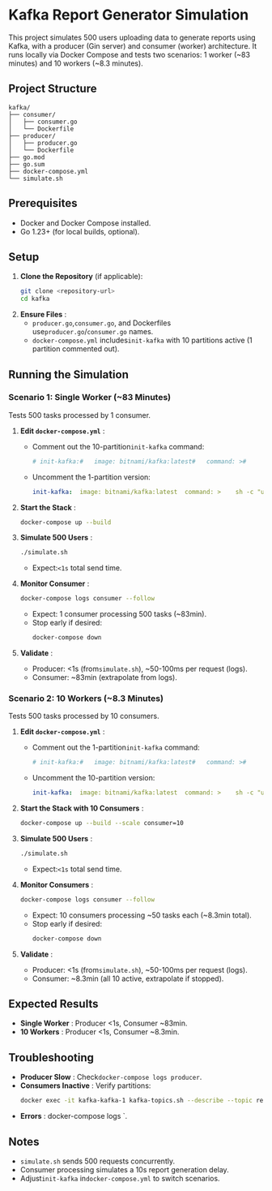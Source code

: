 # Kafka Report Generator Simulation

This project simulates 500 users uploading data to generate reports using Kafka, with a producer (Gin server) and consumer (worker) architecture. It runs locally via Docker Compose and tests two scenarios: 1 worker (~83 minutes) and 10 workers (~8.3 minutes).

## Project Structure

```
kafka/
├── consumer/
│   ├── consumer.go
│   └── Dockerfile
├── producer/
│   ├── producer.go
│   └── Dockerfile
├── go.mod
├── go.sum
├── docker-compose.yml
└── simulate.sh
```

## Prerequisites

- Docker and Docker Compose installed.
- Go 1.23+ (for local builds, optional).

## Setup

1. **Clone the Repository** (if applicable):
   ```bash
   git clone <repository-url>
   cd kafka
   ```
2. **Ensure Files** :
   - `producer.go`,`consumer.go`, and Dockerfiles use`producer.go`/`consumer.go` names.
   - `docker-compose.yml` includes`init-kafka` with 10 partitions active (1 partition commented out).

## Running the Simulation

### Scenario 1: Single Worker (~83 Minutes)

Tests 500 tasks processed by 1 consumer.

1. **Edit `docker-compose.yml`** :

   - Comment out the 10-partition`init-kafka` command:
     ```yaml
     # init-kafka:#   image: bitnami/kafka:latest#   command: >#     sh -c "until kafka-topics.sh --list --bootstrap-server kafka:9092; do echo 'Waiting for Kafka...'; sleep 2; done && kafka-topics.sh --create --topic report-tasks --bootstrap-server kafka:9092 --partitions 10 --replication-factor 1 || true"
     ```
   - Uncomment the 1-partition version:
     ```yaml
     init-kafka:  image: bitnami/kafka:latest  command: >    sh -c "until kafka-topics.sh --list --bootstrap-server kafka:9092; do echo 'Waiting for Kafka...'; sleep 2; done && kafka-topics.sh --create --topic report-tasks --bootstrap-server kafka:9092 --partitions 1 --replication-factor 1 || true"  depends_on:    kafka:      condition: service_healthy
     ```

2. **Start the Stack** :

   ```bash
   docker-compose up --build
   ```

3. **Simulate 500 Users** :

   ```bash
   ./simulate.sh
   ```

   - Expect:`<1s` total send time.

4. **Monitor Consumer** :

   ```bash
   docker-compose logs consumer --follow
   ```

   - Expect: 1 consumer processing 500 tasks (~83min).
   - Stop early if desired:
     ```bash
     docker-compose down
     ```

5. **Validate** :

   - Producer: <1s (from`simulate.sh`), ~50-100ms per request (logs).
   - Consumer: ~83min (extrapolate from logs).

### Scenario 2: 10 Workers (~8.3 Minutes)

Tests 500 tasks processed by 10 consumers.

1. **Edit `docker-compose.yml`** :

   - Comment out the 1-partition`init-kafka` command:
     ```yaml
     # init-kafka:#   image: bitnami/kafka:latest#   command: >#     sh -c "until kafka-topics.sh --list --bootstrap-server kafka:9092; do echo 'Waiting for Kafka...'; sleep 2; done && kafka-topics.sh --create --topic report-tasks --bootstrap-server kafka:9092 --partitions 1 --replication-factor 1 || true"
     ```
   - Uncomment the 10-partition version:
     ```yaml
     init-kafka:  image: bitnami/kafka:latest  command: >    sh -c "until kafka-topics.sh --list --bootstrap-server kafka:9092; do echo 'Waiting for Kafka...'; sleep 2; done && kafka-topics.sh --create --topic report-tasks --bootstrap-server kafka:9092 --partitions 10 --replication-factor 1 || true"  depends_on:    kafka:      condition: service_healthy
     ```

2. **Start the Stack with 10 Consumers** :

   ```bash
   docker-compose up --build --scale consumer=10
   ```

3. **Simulate 500 Users** :

   ```bash
   ./simulate.sh
   ```

   - Expect:`<1s` total send time.

4. **Monitor Consumers** :

   ```bash
   docker-compose logs consumer --follow
   ```

   - Expect: 10 consumers processing ~50 tasks each (~8.3min total).
   - Stop early if desired:
     ```bash
     docker-compose down
     ```

5. **Validate** :

   - Producer: <1s (from`simulate.sh`), ~50-100ms per request (logs).
   - Consumer: ~8.3min (all 10 active, extrapolate if stopped).

## Expected Results

- **Single Worker** : Producer <1s, Consumer ~83min.
- **10 Workers** : Producer <1s, Consumer ~8.3min.

## Troubleshooting

- **Producer Slow** : Check`docker-compose logs producer`.
- **Consumers Inactive** : Verify partitions:
  ```bash
  docker exec -it kafka-kafka-1 kafka-topics.sh --describe --topic report-tasks --bootstrap-server kafka:9092
  ```
- **Errors** : docker-compose logs <service>`.

## Notes

- `simulate.sh` sends 500 requests concurrently.
- Consumer processing simulates a 10s report generation delay.
- Adjust`init-kafka` in`docker-compose.yml` to switch scenarios.
